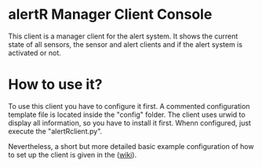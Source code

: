alertR Manager Client Console
======

This client is a manager client for the alert system. It shows the current state of all sensors, the sensor and alert clients and if the alert system is activated or not.


How to use it?
======

To use this client you have to configure it first. A commented configuration template file is located inside the "config" folder. The client uses urwid to display all information, so you have to install it first. Whenn configured, just execute the "alertRclient.py".

Nevertheless, a short but more detailed basic example configuration of how to set up the client is given in the ([wiki](https://github.com/sqall01/alertR/wiki/Example-Configuration)).